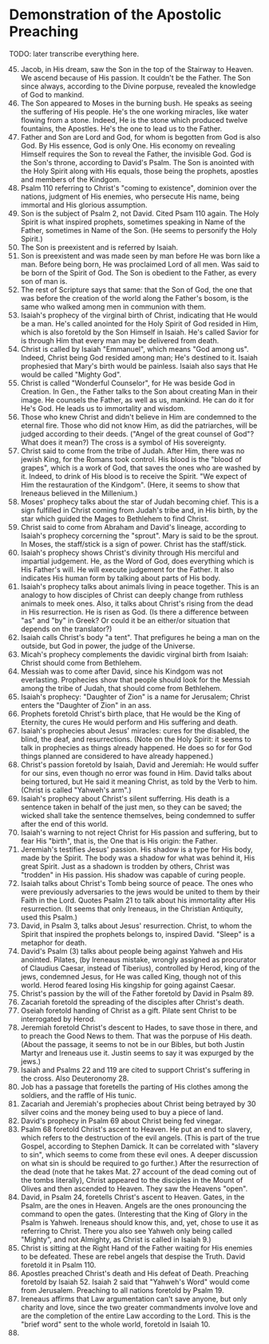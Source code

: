 # Demonstration of the Apostolic Preaching

TODO: later transcribe everything here.

45. Jacob, in His dream, saw the Son in the top of the Stairway to Heaven. We
    ascend because of His passion. It couldn't be the Father. The Son since
    always, according to the Divine porpuse, revealed the knowledge of God to
    mankind.
46. The Son appeared to Moses in the burning bush. He speaks as seeing the
    suffering of His people. He's the one working miracles, like water flowing
    from a stone. Indeed, He is the stone which produced twelve fountains, the
    Apostles. He's the one to lead us to the Father.
47. Father and Son are Lord and God, for whom is begotten from God is also God.
    By His essence, God is only One. His economy on revealing Himself requires
    the Son to reveal the Father, the invisible God. God is the Son's throne,
    according to David's Psalm. The Son is anointed with the Holy Spirit along
    with His equals, those being the prophets, apostles and members of the
    Kindgom.
48. Psalm 110 referring to Christ's "coming to existence", dominion over the
    nations, judgment of His enemies, who persecute His name, being immortal and
    His glorious assumption.
49. Son is the subject of Psalm 2, not David. Cited Psam 110 again. The Holy
    Spirit is what inspired prophets, sometimes speaking in Name of the Father,
    sometimes in Name of the Son. (He seems to personify the Holy Spirit.)
50. The Son is preexistent and is referred by Isaiah.
51. Son is preexistent and was made seen by man before He was born like a man.
    Before being born, He was proclaimed Lord of all men. Was said to be born of
    the Spirit of God. The Son is obedient to the Father, as every son of man
    is.
52. The rest of Scripture says that same: that the Son of God, the one that was
    before the creation of the world along the Father's bosom, is the same who
    walked among men in communion with them.
53. Isaiah's prophecy of the virginal birth of Christ, indicating that He would
    be a man. He's called anointed for the Holy Spirit of God resided in Him,
    which is also foretold by the Son Himself in Isaiah. He's called Savior for
    is through Him that every man may be delivered from death.
54. Christ is called by Isaiah "Emmanuel", which means "God among us". Indeed,
    Christ being God resided among man; He's destined to it. Isaiah prophesied
    that Mary's birth would be painless. Isaiah also says that He would be
    called "Mighty God".
55. Christ is called "Wonderful Counselor", for He was beside God in Creation.
    In Gen., the Father talks to the Son about creating Man in their image. He
    counsels the Father, as well as us, mankind. He can do it for He's God. He
    leads us to immortality and wisdom.
56. Those who knew Christ and didn't believe in Him are condemned to the eternal
    fire. Those who did not know Him, as did the patriarches, will be judged
    according to their deeds. ("Angel of the great counsel of God"? What does it
    mean?) The cross is a symbol of His sovereignty.
57. Christ said to come from the tribe of Judah. After Him, there was no jewish
    King, for the Romans took control. His blood is the "blood of grapes", which
    is a work of God, that saves the ones who are washed by it. Indeed, to drink
    of His blood is to receive the Spirit. "We expect of Him the restauration of
    the Kindgom". (Here, it seems to show that Ireneaus believed in the
    Millenium.)
58. Moses' prophecy talks about the star of Judah becoming chief. This is a sign
    fulfilled in Christ coming from Judah's tribe and, in His birth, by the star
    which guided the Mages to Bethlehem to find Christ.
59. Christ said to come from Abraham and David's lineage, according to Isaiah's
    prophecy corcerning the "sprout". Mary is said to be the sprout. In Moses,
    the staff/stick is a sign of power. Christ has the staff/stick.
60. Isaiah's prophecy shows Christ's divinity through His merciful and impartial
    judgement. He, as the Word of God, does everything which is His Father's
    will. He will execute judgement for the Father. It also indicates His human
    form by talking about parts of His body.
61. Isaiah's prophecy talks about animals living in peace together. This is an
    analogy to how disciples of Christ can deeply change from ruthless animals
    to meek ones. Also, it talks about Christ's rising from the dead in His
    resurrection. He is risen as God. (Is there a difference between "as" and
    "by" in Greek? Or could it be an either/or situation that depends on the
    translator?)
62. Isaiah calls Christ's body "a tent". That prefigures he being a man on the
    outside, but God in power, the judge of the Universe.
63. Micah's prophecy complements the davidic virginal birth from Isaiah: Christ
    should come from Bethlehem.
64. Messiah was to come after David, since his Kindgom was not everlasting.
    Prophecies show that people should look for the Messiah among the tribe of
    Judah, that should come from Bethlehem.
65. Isaiah's prophecy: "Daughter of Zion" is a name for Jerusalem; Christ enters
    the "Daughter of Zion" in an ass.
66. Prophets foretold Christ's birth place, that He would be the King of
    Eternity, the cures He would perform and His suffering and death.
67. Isaiah's prophecies about Jesus' miracles: cures for the disabled, the
    blind, the deaf, and resurrections. (Note on the Holy Spirit: it seems to
    talk in prophecies as things already happened. He does so for for God things
    planned are considered to have already happened.)
68. Christ's passion foretold by Isaiah, David and Jeremiah: He would suffer for
    our sins, even though no error was found in Him. David talks about being
    tortured, but He said it meaning Christ, as told by the Verb to him. (Christ
    is called "Yahweh's arm".)
69. Isaiah's prophecy about Christ's silent sufferring. His death is a sentence
    taken in behalf of the just men, so they can be saved; the wicked shall take
    the sentence themselves, being condemned to suffer after the end of this
    world.
70. Isaiah's warning to not reject Christ for His passion and suffering, but to
    fear His "birth", that is, the One that is His origin: the Father.
71. Jeremiah's testifies Jesus' passion. His shadow is a type for His body, made
    by the Spirit. The body was a shadow for what was behind it, His great
    Spirit. Just as a shadown is trodden by others, Christ was "trodden" in His
    passion. His shadow was capable of curing people.
72. Isaiah talks about Christ's Tomb being source of peace. The ones who were
    previously adversaries to the jews would be united to them by their Faith in
    the Lord. Quotes Psalm 21 to talk about his immortality after His
    resurrection. (It seems that only Ireneaus, in the Christian Antiquity, used
    this Psalm.)
73. David, in Psalm 3, talks about Jesus' resurrection. Christ, to whom the
    Spirit that inspired the prophets belongs to, inspired David. "Sleep" is a
    metaphor for death.
74. David's Psalm (3) talks about people being against Yahweh and His anointed.
    Pilates, (by Ireneaus mistake, wrongly assigned as procurator of Claudius
    Caesar, instead of Tiberius), controlled by Herod, king of the jews,
    condemned Jesus, for He was called King, though not of this world. Herod
    feared losing His kingship for going against Caesar.
75. Christ's passion by the will of the Father foretold by David in Psalm 89.
76. Zacariah foretold the spreading of the disciples after Christ's death. 
77. Oseiah foretold handing of Christ as a gift. Pilate sent Christ to be
    interrogated by Herod.
78. Jeremiah foretold Christ's descent to Hades, to save those in there, and to
    preach the Good News to them. That was the porpuse of His death. (About the
    passage, it seems to not be in our Bibles, but both Justin Martyr and
    Ireneaus use it. Justin seems to say it was expurged by the jews.)
79. Isaiah and Psalms 22 and 119 are cited to support Christ's suffering in the
    cross. Also Deuteronomy 28.
80. Job has a passage that foretells the parting of His clothes among the
    soldiers, and the raffle of His tunic.
81. Zacariah and Jeremiah's prophecies about Christ being betrayed by 30 silver
    coins and the money being used to buy a piece of land.
82. David's prophecy in Psalm 69 about Christ being fed vinegar.
83. Psalm 68 foretold Christ's ascent to Heaven. He put an end to slavery, which
    refers to the destruction of the evil angels. (This is part of the true
    Gospel, according to Stephen Damick. It can be correlated with "slavery to
    sin", which seems to come from these evil ones. A deeper discussion on what
    sin is should be required to go further.) After the resurrection of the dead
    (note that he takes Mat. 27 account of the dead coming out of the tombs
    literally), Christ appeared to the disciples in the Mount of Olives and then
    ascended to Heaven. They saw the Heavens "open".
84. David, in Psalm 24, foretells Christ's ascent to Heaven. Gates, in the
    Psalm, are the ones in Heaven. Angels are the ones pronouncing the command
    to open the gates. (Interesting that the King of Glory in the Psalm is
    Yahweh. Ireneaus should know this, and, yet, chose to use it as referring to
    Christ. There you also see Yahweh only being called "Mighty", and not
    Almighty, as Christ is called in Isaiah 9.)
85. Christ is sitting at the Right Hand of the Father waiting for His enemies to
    be defeated. These are rebel angels that despise the Truth. David foretold
    it in Psalm 110.
86. Apostles preached Christ's death and His defeat of Death. Preaching foretold
    by Isaiah 52. Isaiah 2 said that "Yahweh's Word" would come from Jerusalem.
    Preaching to all nations foretold by Psalm 19.
87. Ireneaus affirms that Law argumentation can't save anyone, but only charity
    and love, since the two greater commandments involve love and are the
    completion of the entire Law according to the Lord. This is the "brief word"
    sent to the whole world, foretold in Isaiah 10.
88. 

